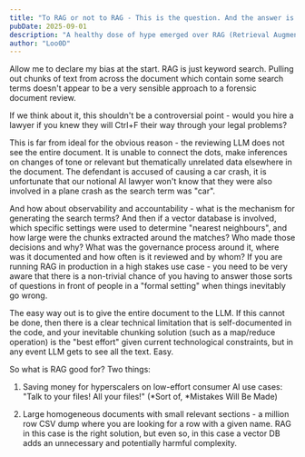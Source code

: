 ```yaml
---
title: "To RAG or not to RAG - This is the question. And the answer is \"No\"."
pubDate: 2025-09-01
description: "A healthy dose of hype emerged over RAG (Retrieval Augmented Generation) and Vector DBs. Is it actually any good?"
author: "Loo0D"
---
```


Allow me to declare my bias at the start. RAG is just keyword search. Pulling out chunks of text from across the document which contain some search terms doesn't appear to be a very sensible approach to a forensic document review. 

If we think about it, this shouldn't be a controversial point - would you hire a lawyer if you knew they will Ctrl+F their way through your legal problems? 

This is far from ideal for the obvious reason - the reviewing LLM does not see the entire document. It is unable to connect the dots, make inferences on changes of tone or relevant but thematically unrelated data elsewhere in the document. The defendant is accused of causing a car crash, it is unfortunate that our notional AI lawyer won't know that they were also involved in a plane crash as the search term was "car".

And how about observability and accountability - what is the mechanism for generating the search terms? And then if a vector database is involved, which specific settings were used to determine "nearest neighbours", and how large were the chunks extracted around the matches? Who made those decisions and why? What was the governance process around it, where was it documented and how often is it reviewed and by whom? If you are running RAG in production in a high stakes use case - you need to be very aware that there is a non-trivial chance of you having to answer those sorts of questions in front of people in a "formal setting" when things inevitably go wrong.

The easy way out is to give the entire document to the LLM. If this cannot be done, then there is a clear technical limitation that is self-documented in the code, and your inevitable chunking solution (such as a map/reduce operation) is the "best effort" given current technological constraints, but in any event LLM gets to see all the text. Easy.

So what is RAG good for? Two things:

1. Saving money for hyperscalers on low-effort consumer AI use cases: "Talk to your files! All your files!" (*Sort of, *Mistakes Will Be Made)

2. Large homogeneous documents with small relevant sections - a million row CSV dump where you are looking for a row with a given name. RAG in this case is the right solution, but even so, in this case a vector DB adds an unnecessary and potentially harmful complexity. 